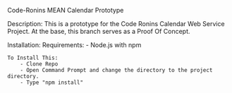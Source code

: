 Code-Ronins MEAN Calendar Prototype

Description:
	This is a prototype for the Code Ronins Calendar Web Service Project.
	At the base, this branch serves as a Proof Of Concept.

Installation:
	Requirements:
		- Node.js with npm
		
	To Install This: 
		- Clone Repo
		- Open Command Prompt and change the directory to the project directory.
		- Type "npm install"